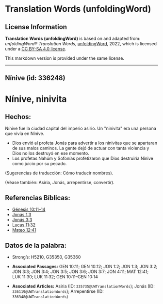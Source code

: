 # Translation Words (unfoldingWord)

## License Information

**Translation Words (unfoldingWord)** is based on and adapted from: _unfoldingWord® Translation Words_, [unfoldingWord](https://unfoldingword.org/utw), 2022, which is licensed under a [CC BY-SA 4.0 license](https://creativecommons.org/licenses/by-sa/4.0/legalcode.en).

This markdown version is provided under the same license.



--------------------------------

## Nínive (id: 336248)

Nínive, ninivita
================

Hechos:
-------

Nínive fue la ciudad capital del imperio asirio. Un "ninivita" era una persona que vivía en Nínive.

* Dios envió al profeta Jonás para advertir a los ninivitas que se apartaran de sus malos caminos. La gente dejó de actuar con tanta violencia y Dios no los destruyó en ese momento.
* Los profetas Nahúm y Sofonías profetizaron que Dios destruiría Nínive como juicio por su pecado.

(Sugerencias de traducción: Cómo traducir nombres).

(Véase también: Asiria, Jonás, arrepentirse, convertir).

Referencias Bíblicas:
---------------------

* [Génesis 10:11–14](https://ref.ly/Gen10:11-Gen10:14)
* [Jonás 1:3](https://ref.ly/Jonah1:3)
* [Jonás 3:3](https://ref.ly/Jonah3:3)
* [Lucas 11:32](https://ref.ly/Luke11:32)
* [Mateo 12:41](https://ref.ly/Matt12:41)

Datos de la palabra:
--------------------

* Strong’s: H5210, G35350, G35360

* **Associated Passages:** GEN 10:11; GEN 10:12; JON 1:2; JON 1:3; JON 3:2; JON 3:3; JON 3:4; JON 3:5; JON 3:6; JON 3:7; JON 4:11; MAT 12:41; LUK 11:30; LUK 11:32; GEN 10:11–GEN 10:14
* **Associated Articles:** Asiria (ID: `335735@UWTranslationWords`); Jonás (ID: `336119@UWTranslationWords`); Arrepentirse (ID: `336348@UWTranslationWords`)

